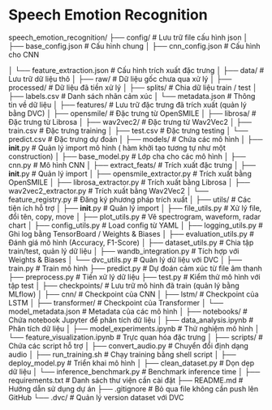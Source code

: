 # Speech Emotion Recognition


speech_emotion_recognition/
├── config/                     # Lưu trữ file cấu hình json
│   ├── base_config.json        # Cấu hình chung
│   ├── cnn_config.json         # Cấu hình cho CNN

│   └── feature_extraction.json  # Cấu hình trích xuất đặc trưng
│
├── data/                        # Lưu trữ dữ liệu thô
│   ├── raw/                     # Dữ liệu gốc chưa qua xử lý
│   ├── processed/               # Dữ liệu đã tiền xử lý
│   ├── splits/                  # Chia dữ liệu train / test
│   ├── labels.csv               # Danh sách nhãn cảm xúc
│   └── metadata.json            # Thông tin về dữ liệu
│
├── features/                    #  Lưu trữ đặc trưng đã trích xuất (quản lý bằng DVC)
│   ├── opensmile/               # Đặc trưng từ OpenSMILE
│   ├── librosa/                 # Đặc trưng từ Librosa
│   ├── wav2vec2/                # Đặc trưng từ Wav2Vec2
│   ├── train.csv                # Đặc trưng training
│   ├── test.csv                 # Đặc trưng testing
│   └── predict.csv              # Đặc trưng dự đoán
│
├── models/                      #  Chứa các mô hình
│   ├── __init__.py              # Quản lý import mô hình ( hàm khởi tạo tương tự như một construction)
│   ├── base_model.py            # Lớp cha cho các mô hình
│   ├── cnn.py                   # Mô hình CNN
│
├── extract_feats/               #  Trích xuất đặc trưng
│   ├── __init__.py              # Quản lý import
│   ├── opensmile_extractor.py   # Trích xuất bằng OpenSMILE
│   ├── librosa_extractor.py     # Trích xuất bằng Librosa
│   ├── wav2vec2_extractor.py    # Trích xuất bằng Wav2Vec2
│   └── feature_registry.py      # Đăng ký phương pháp trích xuất
│
├── utils/                       #  Các tiện ích hỗ trợ
│   ├── __init__.py              # Quản lý import
│   ├── file_utils.py            # Xử lý file, đổi tên, copy, move
│   ├── plot_utils.py            # Vẽ spectrogram, waveform, radar chart
│   ├── config_utils.py          # Load config từ YAML
│   ├── logging_utils.py         # Ghi log bằng TensorBoard / Weights & Biases
│   ├── evaluation_utils.py      # Đánh giá mô hình (Accuracy, F1-Score)
│   ├── dataset_utils.py         # Chia tập train/test, quản lý dữ liệu
│   ├── wandb_integration.py     # Tích hợp với Weights & Biases
│   └── dvc_utils.py             # Quản lý dữ liệu với DVC
│
├── train.py                     #  Train mô hình
├── predict.py                   #  Dự đoán cảm xúc từ file âm thanh
├── preprocess.py                #  Tiền xử lý dữ liệu
├── test.py                      #  Kiểm thử mô hình với tập test
│
├── checkpoints/                  #  Lưu trữ mô hình đã train (quản lý bằng MLflow)
│   ├── cnn/                      # Checkpoint của CNN
│   ├── lstm/                     # Checkpoint của LSTM
│   ├── transformer/              # Checkpoint của Transformer
│   └── model_metadata.json       # Metadata của các mô hình
│
├── notebooks/                    #  Chứa notebook Jupyter để phân tích dữ liệu
│   ├── data_analysis.ipynb       # Phân tích dữ liệu
│   ├── model_experiments.ipynb   # Thử nghiệm mô hình
│   └── feature_visualization.ipynb # Trực quan hóa đặc trưng
│
├── scripts/                      #  Chứa các script hỗ trợ
│   ├── convert_audio.py          # Chuyển đổi định dạng audio
│   ├── run_training.sh           # Chạy training bằng shell script
│   ├── deploy_model.py           # Triển khai mô hình
│   ├── clean_dataset.py          # Dọn dẹp dữ liệu
│   └── inference_benchmark.py    # Benchmark inference time
│
├── requirements.txt              #  Danh sách thư viện cần cài đặt
├── README.md                     #  Hướng dẫn sử dụng dự án
├── .gitignore                    #  Bỏ qua file không cần push lên GitHub
└── .dvc/                         #  Quản lý version dataset với DVC